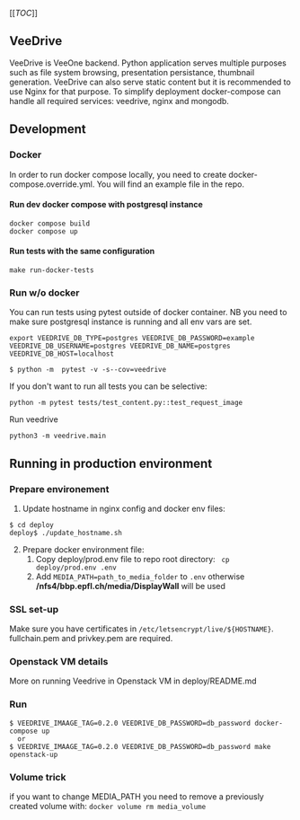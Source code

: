 [[_TOC_]]

## VeeDrive
VeeDrive is VeeOne backend. Python application serves multiple purposes 
such as file system browsing, presentation persistance, thumbnail generation. 
VeeDrive can also serve static content but it is recommended to use Nginx for that purpose.
To simplify deployment docker-compose can handle all required services: veedrive, nginx and mongodb.

## Development

### Docker
In order to run docker compose locally, you need to create docker-compose.override.yml. You will find an example file in the repo.

#### Run dev docker compose with postgresql instance
```
docker compose build
docker compose up
```

#### Run tests with the same configuration
```
make run-docker-tests
```
### Run w/o docker

You can run tests using pytest outside of docker container. 
NB you need to make sure postgresql instance is running and all env vars are set.

```
export VEEDRIVE_DB_TYPE=postgres VEEDRIVE_DB_PASSWORD=example VEEDRIVE_DB_USERNAME=postgres VEEDRIVE_DB_NAME=postgres VEEDRIVE_DB_HOST=localhost 
```

```
$ python -m  pytest -v -s--cov=veedrive
```
If you don't want to run all tests you can be selective:
```
python -m pytest tests/test_content.py::test_request_image
```

Run veedrive
```
python3 -m veedrive.main
```

## Running in production environment
### Prepare environement
1. Update hostname in nginx config and docker env files:
```
$ cd deploy
deploy$ ./update_hostname.sh
```

2. Prepare docker environment file:<br>
    1. Copy deploy/prod.env file to repo root directory: ` cp deploy/prod.env .env`
    2. Add `MEDIA_PATH=path_to_media_folder` to `.env` otherwise **/nfs4/bbp.epfl.ch/media/DisplayWall**  will be used


### SSL set-up
Make sure you have certificates in `/etc/letsencrypt/live/${HOSTNAME}`. fullchain.pem and privkey.pem are required.

### Openstack VM details
More on running Veedrive in Openstack VM in deploy/README.md

### Run 
```
$ VEEDRIVE_IMAAGE_TAG=0.2.0 VEEDRIVE_DB_PASSWORD=db_password docker-compose up
  or
$ VEEDRIVE_IMAAGE_TAG=0.2.0 VEEDRIVE_DB_PASSWORD=db_password make openstack-up
```

### Volume trick
if you want to change MEDIA_PATH you need to remove a previously created volume with:
`docker volume rm media_volume`


